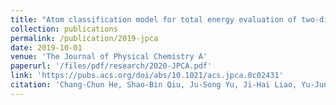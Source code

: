 ```yaml
---
title: "Atom classification model for total energy evaluation of two-dimensional multicomponent materials"
collection: publications
permalink: /publication/2019-jpca
date: 2019-10-01
venue: 'The Journal of Physical Chemistry A'
paperurl: '/files/pdf/research/2020-JPCA.pdf'
link: 'https://pubs.acs.org/doi/abs/10.1021/acs.jpca.0c02431'
citation: 'Chang-Chun He, Shao-Bin Qiu, Ju-Song Yu, Ji-Hai Liao, Yu-Jun Zhao, Xiao-Bao Yang 2020. &quot;Atom Classification Model for Total Energy Evaluation of Two-Dimensional Multicomponent Materials. &quot; <i>J. Phys. Chem. A </i> 2020, 124, 22, 4506–4511 https://doi.org/10.1021/acs.jpca.0c02431'
---
```

